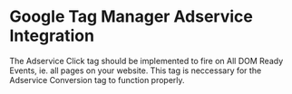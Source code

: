 # Google Tag Manager Adservice Integration
The Adservice Click tag should be implemented to fire on All DOM Ready Events, ie. all pages on your website. This tag is neccessary for the Adservice Conversion tag to function properly.